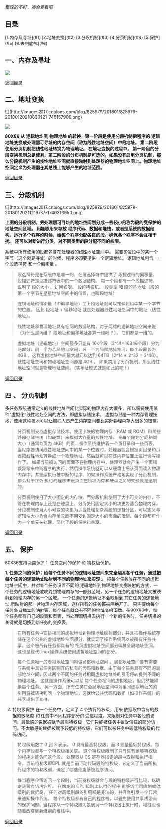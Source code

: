 *整理的不好，凑合着看吧*
<h2 id ='0'>  目录 </h2>
[1.内存及寻址](#1)
[2.地址变换](#2)
[3.分段机制](#3)
[4.分页机制](#4)
[5.保护](#5)
[6.去到底部](#6)




<h2 id = '1'> 一、内存及寻址</h2>

![](http://images2017.cnblogs.com/blog/825979/201801/825979-20180120210642631-894319682.png)

[返回目录](#0)

<h2 id = '2'> 二、地址变换</h2>
![](http://images2017.cnblogs.com/blog/825979/201801/825979-20180120210830521-745157906.png)

![](http://images2017.cnblogs.com/blog/825979/201801/825979-20180120210912162-1190035653.png)

**80X86 从 逻辑地址 到 物理地址 的转换：第一阶段是使用分段机制把程序的 逻辑地址变换成处理器可寻址的内存空间（称为线性地址空间）中的地址。 第二阶段使用分页机制把线性地址转换为物理地址。 在地址变换的过程中， 第一阶段的分段变换机制总是使用，第二阶段的分页机制是可选的，如果没有启用分页机制，那么分段机制产生的线性地址空间就直接映射到处理器的物理地址空间上。物理地址空间定义为处理器在其总线上能够产生的地址范围。**

[返回目录](#0)

<h2 id = '3'> 三、分段机制</h2>
![](http://images2017.cnblogs.com/blog/825979/201801/825979-20180120211219787-1740316950.png)

**上图的分段机制，把处理器可寻址的地址空间划分成一些较小的称为段的受保护的地址空间区域。  用能够用来存放 程序代码、数据和堆栈，或者是系统的数据结构。运行多个程序的时候，给每个程序分配各自的段，确保各个程序不会互相干扰。 还可以对断进行分类，对不同类型的段分配不同的权限。**

系统中所有使用的段都包含在处理器的线性地址空间中。 需要定位段中的某一个字节（这个就是寻址）的时候，程序必须要提供一个逻辑地址。 逻辑地址包含 一个段选择符 和一个偏移量 。 


 >段选择符是在系统中是唯一的，在段选择符中提供了 段描述符的偏移量，段描述符是段描述符表中的一个数据结构。  每一个段都有一个段描述符，说明了  段的大小 、访问权限、 段的特权机、 段类型 和 段的基地址（段的第一个字节在星星地址空间中的位置，也叫段地址） 

 >逻辑地址的偏移量（即偏移地址）加上段地址就可以定位到段中某一个字节的位置。  因此 段地址 + 偏移地址 就是处理器线性地址空间中的地址（线性地址）。


>线性地址和物理地址具有相同的数据结构，对于两维的逻辑地址空间来说（为什么是两维？ 段地址和偏移地址各算一维吗？）， 它们都是一维的。

>虚拟地址（逻辑地址）空间最多只能有 16k个段（2^14= 16348个段）分为两部分，前一半为全局地址空间，后一半为局部地址空间，每个段最长为 4GB ，这样虚拟地址空间最大就可以达到 64TB（2^14   ∗   2^32   =  2^46）。 
线性地址空间和物理地址空间都是 4GB 。 如果禁用了分页机制，那么线性地址空间就是物理地址空间。（实地址模式就是如此的吧！）

[返回目录](#0)


<h2 id = '4'> 四 、 分页机制 </h2>

 多任务系统通常定义的线性地址空间比实际的物理内存大很多， 所以需要使用某种“虚拟化”线性地址空间的方法，即虚拟存储技术。 虚拟存储是一种内存管理技术，使用这种技术可以让编程人员产生内存空间要比实际物理内存大很多的错觉。
 >分页机制支持虚拟存储技术。使用小块的物理内存（RAM 或 ROM）和某些外部存储空间（如硬盘）来模拟大容量的线性地址。 把每个段划分成相同大小（通常每页为 4KB）的页，操作系统维护着一个页目录和一些页表，当程序要访问线性地址空间中的某一个位置时，处理器就会根据页目录和页表把线性地址转换成一个物理地址，然后就可以在该内存位置上进行读写操作了。 如果当前被访问的页面不在物理内存中，处理器就会产生一个页错误异常来中断程序的执行，然后操作系统就可以从硬盘上把该页面读入物理内存中，并继续执行被中断的程序。如果操作系统严格地实现了分页机制，那么对于正确 执行的程序来说页面在物理内存和硬盘之间的交换就是透明的。
	
 > 分页机制使用了大小固定的内存块，而分段机制使用了大小可变的内存，不管在物理内存上还是在硬盘上，分页使用固定大小的块更为适合物理内存，分段机制使用大小可变的块更为适合处理复杂系统的逻辑分区，可以定义与逻辑块大小适合内存单元而不用受到固定大小的页面的限制，每个段都可作为一个单元来处理，简化了段的保护和共享。

[返回目录](#0)


<h2 id = '5'> 五、 保护 </h2>

80X86支持两类保护： 任务之间的保护  和 特权级保护。

**1. 任务之间的保护：给每个任务不同的逻辑地址空间来完全隔离各个任务，通过把每个任务的逻辑地址映射到不同的物理地址来实现 。**
 把每个任务放在不同的虚拟地址空间中，并对每个任务设置不同的 逻辑地址到物理地址变换映射的方式，一个任务的逻辑地址被映射到物理内存的一部分区域，另一个任务的逻辑地址又被映射到物理内存的另一个区域。 一个任务的逻辑地址不会映射到 其它任务的逻辑地址 所映射的那一片物理内存区域，这样所有的任务都被隔绝开了。 只需要给每个任务各自独立的映射表，每个任务就会有不同的地址变换函数。在80X86中，每个任务都有自己的段表和页表，当处理器切换去执行一个新的任务时，任务切换的关键就是切换到新任务的变换表。 
		
		
 >在所有任务中安排相同的虚拟地址到物理地址映射部分，并且把操作系统存储在这个公共的虚拟地址空间部分，就实现了操作系统可以被所有任务共享。这个被所有任务都具有的 相同虚拟地址空间部分叫做全局地址空间。这也是现代Linux操作系统使用虚拟地址空间的部分。

 >每个任务唯一的虚拟地址空间叫做局部地址空间   。局部地址空间含有需要与系统中其它任务区别开的私有的代码和数据。由于每个任务具有不同的局部地址空间，因此两个不同的任务对相同虚拟地址处的引用将转换到不同的物理地址。 这就是操作系统可以给 每个任务相同的虚拟地址，但仍然能隔绝每个任务。  另一方面，所有任务在全局地址空间中对相同虚拟地址的的引用将被转换到同一个物理地址，这就给公共代码和数据（如操作系统）的共享提供了支持。     

2. 特权级保护
在一个任务中，定义了 4 个执行特权级，用来  依据段中含有的数据的敏感度 和 任务中不同程序部分的 受信程度，来限制对任务中各段的访问。最敏感的数据被赋予最高特权级，它们只能被任务中最受信任的部分访问。不太敏感的数据被赋予较低的特权级，它们可以被任务中较低特权级的代码访问。

 >特权级用数字 0 到 3 表示， 0 具有最高特权级，而 3 则是最低特权级。每个内存段都与一个特权级相关联。 这个特权级限制了只有具有足够特权级的程序才能访问这个段。  处理器从 CS 寄存器指定的段中取得和执行指令，当前特权级即CPL 就是当前活动代码段的特权级，它定义了当前所执行程序的特权级别，确定了哪些段能够被程序访问。

>每当程序企图访问一个段时，当前特权级就会与段的特权级进行比较，以确定是否有访问许可。 在给定的 CPL 级别上执行的程序 能够访问同级别或低级别的数据段， 任何对高级别段的引用都是非法的，并且会引发一个异常来通知操作系统。  每个特权级都有自己的程序栈，以避免使用共享栈带来的保护问题。当程序从一个特权级切换到另一个特权级上执行时，堆栈段也随着改变到新级别的堆栈中。

[返回目录](#0)
<p id  ='6'>